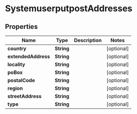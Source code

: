 # SystemuserputpostAddresses

## Properties
Name | Type | Description | Notes
------------ | ------------- | ------------- | -------------
**country** | **String** |  |  [optional]
**extendedAddress** | **String** |  |  [optional]
**locality** | **String** |  |  [optional]
**poBox** | **String** |  |  [optional]
**postalCode** | **String** |  |  [optional]
**region** | **String** |  |  [optional]
**streetAddress** | **String** |  |  [optional]
**type** | **String** |  |  [optional]
